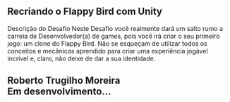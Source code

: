 ## Recriando o Flappy Bird com Unity


Descrição do Desafio
Neste Desafio você realmente dará um salto rumo a carreia de Desenvolvedor(a) de games, pois você irá criar o seu primeiro jogo: um clone do Flappy Bird. Não se esqueçam de utilizar todos os conceitos e mecânicas aprendido para criar uma experiência jogável incrível e, claro, não deixe de dar a sua identidade.


## Roberto Trugilho Moreira<br>Em desenvolvimento...
